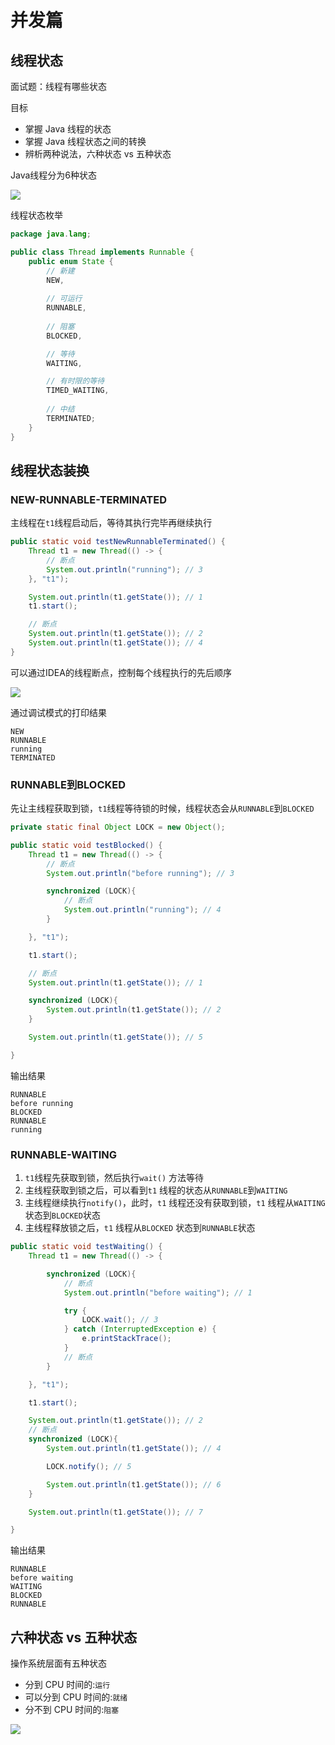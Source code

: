 # 并发篇

## 线程状态

面试题：线程有哪些状态

目标
- 掌握 Java 线程的状态
- 掌握 Java 线程状态之间的转换
- 辨析两种说法，六种状态 vs 五种状态

Java线程分为6种状态

![](https://mouday.github.io/img/2024/07/20/mqoszuf.png)

线程状态枚举

```java
package java.lang;

public class Thread implements Runnable {
    public enum State {
        // 新建
        NEW,
        
        // 可运行
        RUNNABLE,
        
        // 阻塞
        BLOCKED,

        // 等待
        WAITING,

        // 有时限的等待
        TIMED_WAITING,
        
        // 中结
        TERMINATED;
    }
}
```

## 线程状态装换

### NEW-RUNNABLE-TERMINATED

主线程在`t1`线程启动后，等待其执行完毕再继续执行

```java
public static void testNewRunnableTerminated() {
    Thread t1 = new Thread(() -> {
        // 断点
        System.out.println("running"); // 3
    }, "t1");

    System.out.println(t1.getState()); // 1
    t1.start();

    // 断点
    System.out.println(t1.getState()); // 2
    System.out.println(t1.getState()); // 4
}
```

可以通过IDEA的线程断点，控制每个线程执行的先后顺序

![](https://mouday.github.io/img/2024/07/20/we49mxh.png)

通过调试模式的打印结果

```
NEW
RUNNABLE
running
TERMINATED
```

### RUNNABLE到BLOCKED

先让主线程获取到锁，`t1`线程等待锁的时候，线程状态会从`RUNNABLE`到`BLOCKED`

```java
private static final Object LOCK = new Object();

public static void testBlocked() {
    Thread t1 = new Thread(() -> {
        // 断点
        System.out.println("before running"); // 3

        synchronized (LOCK){
            // 断点
            System.out.println("running"); // 4
        }

    }, "t1");

    t1.start();

    // 断点
    System.out.println(t1.getState()); // 1

    synchronized (LOCK){
        System.out.println(t1.getState()); // 2
    }

    System.out.println(t1.getState()); // 5

}
```

输出结果

```
RUNNABLE
before running
BLOCKED
RUNNABLE
running
```

### RUNNABLE-WAITING

1. `t1`线程先获取到锁，然后执行`wait()` 方法等待
2. 主线程获取到锁之后，可以看到`t1` 线程的状态从`RUNNABLE`到`WAITING`
3. 主线程继续执行`notify()`，此时，`t1` 线程还没有获取到锁，`t1` 线程从`WAITING` 状态到`BLOCKED`状态
4. 主线程释放锁之后，`t1` 线程从`BLOCKED` 状态到`RUNNABLE`状态

```java
public static void testWaiting() {
    Thread t1 = new Thread(() -> {

        synchronized (LOCK){
            // 断点
            System.out.println("before waiting"); // 1

            try {
                LOCK.wait(); // 3
            } catch (InterruptedException e) {
                e.printStackTrace();
            }
            // 断点
        }

    }, "t1");

    t1.start();

    System.out.println(t1.getState()); // 2
    // 断点
    synchronized (LOCK){
        System.out.println(t1.getState()); // 4

        LOCK.notify(); // 5

        System.out.println(t1.getState()); // 6
    }

    System.out.println(t1.getState()); // 7

}
```
输出结果

```
RUNNABLE
before waiting
WAITING
BLOCKED
RUNNABLE
```

## 六种状态 vs 五种状态

操作系统层面有五种状态

- 分到 CPU 时间的:`运行`
- 可以分到 CPU 时间的:`就绪`
- 分不到 CPU 时间的:`阻塞`

![](https://mouday.github.io/img/2024/07/21/n3sllud.png)